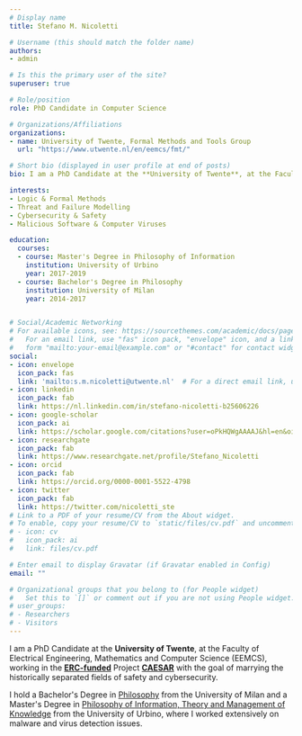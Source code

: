 ```yaml
---
# Display name
title: Stefano M. Nicoletti

# Username (this should match the folder name)
authors:
- admin

# Is this the primary user of the site?
superuser: true

# Role/position
role: PhD Candidate in Computer Science

# Organizations/Affiliations
organizations:
- name: University of Twente, Formal Methods and Tools Group
  url: "https://www.utwente.nl/en/eemcs/fmt/"

# Short bio (displayed in user profile at end of posts)
bio: I am a PhD Candidate at the **University of Twente**, at the Faculty of Electrical Engineering, Mathematics and Computer Science (EEMCS), working in the **ERC-funded Project CAESAR** with the goal of marrying the historically separated fields of safety and cybersecurity.

interests:
- Logic & Formal Methods
- Threat and Failure Modelling
- Cybersecurity & Safety
- Malicious Software & Computer Viruses

education:
  courses:
  - course: Master's Degree in Philosophy of Information
    institution: University of Urbino
    year: 2017-2019
  - course: Bachelor's Degree in Philosophy
    institution: University of Milan
    year: 2014-2017


# Social/Academic Networking
# For available icons, see: https://sourcethemes.com/academic/docs/page-builder/#icons
#   For an email link, use "fas" icon pack, "envelope" icon, and a link in the
#   form "mailto:your-email@example.com" or "#contact" for contact widget.
social:
- icon: envelope
  icon_pack: fas
  link: 'mailto:s.m.nicoletti@utwente.nl'  # For a direct email link, use "mailto:test@example.org".
- icon: linkedin
  icon_pack: fab
  link: https://nl.linkedin.com/in/stefano-nicoletti-b25606226
- icon: google-scholar
  icon_pack: ai
  link: https://scholar.google.com/citations?user=oPkHQWgAAAAJ&hl=en&oi=ao
- icon: researchgate
  icon_pack: fab
  link: https://www.researchgate.net/profile/Stefano_Nicoletti
- icon: orcid
  icon_pack: fab
  link: https://orcid.org/0000-0001-5522-4798
- icon: twitter
  icon_pack: fab
  link: https://twitter.com/nicoletti_ste
# Link to a PDF of your resume/CV from the About widget.
# To enable, copy your resume/CV to `static/files/cv.pdf` and uncomment the lines below.
# - icon: cv
#   icon_pack: ai
#   link: files/cv.pdf

# Enter email to display Gravatar (if Gravatar enabled in Config)
email: ""

# Organizational groups that you belong to (for People widget)
#   Set this to `[]` or comment out if you are not using People widget.
# user_groups:
# - Researchers
# - Visitors
---
```


I am a PhD Candidate at the **University of Twente**, at the Faculty of Electrical Engineering, Mathematics and Computer Science (EEMCS), working in the <a href="https://www.utoday.nl/news/67696/erc-consolidator-grant-for-marielle-stoelinga">**ERC-funded**</a> Project <a href="https://www.utwente.nl/en/eemcs/fmt/research/projects/caesar/">**CAESAR**</a> with the goal of marrying the historically separated fields of safety and cybersecurity.

I hold a Bachelor's Degree in <a href="http://eng.dipafilo.unimi.it/ecm/home">Philosophy</a> from the University of Milan and a Master's Degree in <a href="http://filosofia.uniurb.it/">Philosophy of Information, Theory and Management of Knowledge</a> from the University of Urbino, where I worked extensively on malware and virus detection issues.
